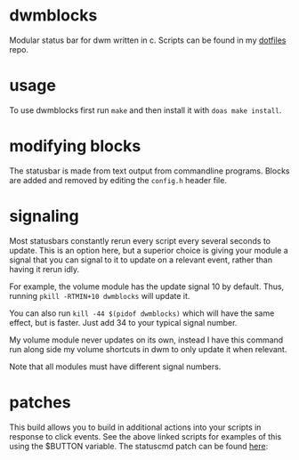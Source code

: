 # dwmblocks
Modular status bar for dwm written in c.
Scripts can be found in my [dotfiles](https://github.com/jedi2610/dotfiles/tree/master/.local/bin/dwmblocks) repo.


# usage
To use dwmblocks first run `make` and then install it with `doas make install`.


# modifying blocks
The statusbar is made from text output from commandline programs.
Blocks are added and removed by editing the `config.h` header file.


# signaling
Most statusbars constantly rerun every script every several seconds to update. This is an option here, but a superior choice is giving your module a signal that you can signal to it to update on a relevant event, rather than having it rerun idly.

For example, the volume module has the update signal 10 by default. Thus, running `pkill -RTMIN+10 dwmblocks` will update it.

You can also run `kill -44 $(pidof dwmblocks)` which will have the same effect, but is faster. Just add 34 to your typical signal number.

My volume module never updates on its own, instead I have this command run along side my volume shortcuts in dwm to only update it when relevant.

Note that all modules must have different signal numbers.


# patches
This build allows you to build in additional actions into your scripts in response to click events. 
See the above linked scripts for examples of this using the $BUTTON variable. The statuscmd patch can be found [here](https://dwm.suckless.org/patches/statuscmd):
